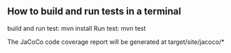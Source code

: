 ## How to build and run tests in a terminal
build and run test: mvn install
Run test: mvn test

The JaCoCo code coverage report will be generated at target/site/jacoco/*